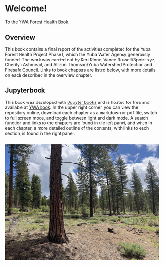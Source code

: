 # Welcome!

To the YWA Forest Health Book.

## Overview
This book contains a final report of the activities completed for the Yuba Forest Health Project Phase I, which the Yuba Water Agency generously funded. The work was carried out by Keri Rinne, Vance Russell/3point.xyz, Cherilyn Ashmead, and Allison Thomson/Yuba Watershed Protection and Firesafe Council. Links to book chapters are listed below, with more details on each described in the overview chapter.

## Jupyterbook
This book was developed with [Jupyter books](https://jupyterbook.org) and is hosted for free and available at [YWA book](https://3point.xyz/ywabook). In the upper right corner, you can view the repository online, download each chapter as a markdown or pdf file, switch to full screen mode, and toggle between light and dark mode. A search function and links to the chapters are found in the left panel, and when in each chapter, a more detailed outline of the contents, with links to each section, is found in the right panel.

```{tableofcontents}
```

![treated pine forest](figures/treated_pine.jpg)